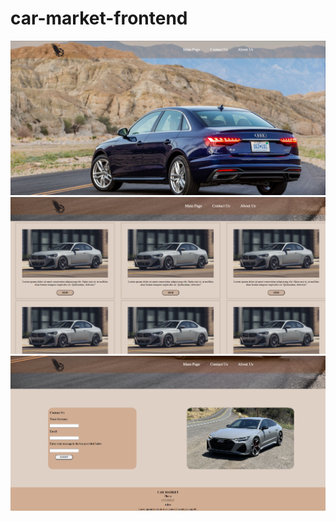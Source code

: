# car-market-frontend

![Project Screenshot](https://github.com/umtdurn/car-market-frontend/blob/master/images/readMe1.png?raw=true)
![Project Screenshot](https://github.com/umtdurn/car-market-frontend/blob/master/images/readMe2.png?raw=true)
![Project Screenshot](https://github.com/umtdurn/car-market-frontend/blob/master/images/readMe3.png?raw=true)
